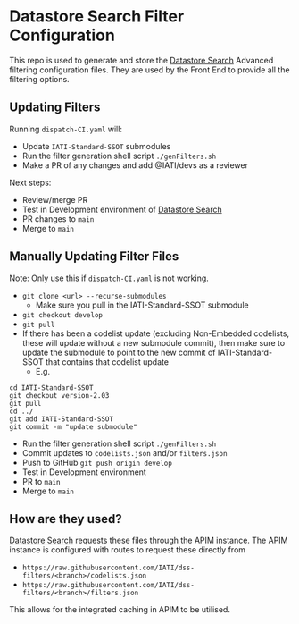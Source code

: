 # Datastore Search Filter Configuration

This repo is used to generate and store the [Datastore Search](https://github.com/IATI/datastore-search) Advanced filtering configuration files. They are used by the Front End to provide all the filtering options.

## Updating Filters

Running `dispatch-CI.yaml` will:

- Update `IATI-Standard-SSOT` submodules
- Run the filter generation shell script `./genFilters.sh`
- Make a PR of any changes and add @IATI/devs as a reviewer

Next steps:

- Review/merge PR
- Test in Development environment of [Datastore Search](https://github.com/IATI/datastore-search)
- PR changes to `main`
- Merge to `main`

## Manually Updating Filter Files

Note: Only use this if `dispatch-CI.yaml` is not working.

- `git clone <url> --recurse-submodules`
    - Make sure you pull in the IATI-Standard-SSOT submodule
- `git checkout develop`
- `git pull`
- If there has been a codelist update (excluding Non-Embedded codelists, these will update without a new submodule commit), then make sure to update the submodule to point to the new commit of IATI-Standard-SSOT that contains that codelist update
    - E.g. 
```
cd IATI-Standard-SSOT
git checkout version-2.03
git pull
cd ../
git add IATI-Standard-SSOT
git commit -m "update submodule"
```
- Run the filter generation shell script `./genFilters.sh`
- Commit updates to `codelists.json` and/or `filters.json`
- Push to GitHub `git push origin develop`
- Test in Development environment
- PR to `main`
- Merge to `main`

## How are they used?

[Datastore Search](https://github.com/IATI/datastore-search) requests these files through the APIM instance. The APIM instance is configured with routes to request these directly from 

- `https://raw.githubusercontent.com/IATI/dss-filters/<branch>/codelists.json`
- `https://raw.githubusercontent.com/IATI/dss-filters/<branch>/filters.json`

This allows for the integrated caching in APIM to be utilised.
